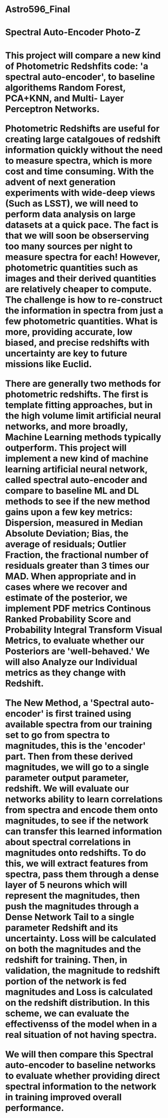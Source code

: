# Astro596_Final

<h1>Spectral Auto-Encoder Photo-Z<h1>

This project will compare a new kind of Photometric Redshfits code: 'a spectral auto-encoder', to baseline algorithems Random Forest, PCA+KNN, and Multi- Layer Perceptron Networks.

Photometric Redshifts are useful for creating large catalgoues of redshift information quickly without the need to measure spectra, which is more cost and time consuming. With the advent of next generation experiments with wide-deep views (Such as LSST), we will need to perform data analysis on large datasets at a quick pace. The fact is that we will soon be obserserving too many sources per night to measure spectra for each! However, photometric quantities such as images and their derived quantities are relatively cheaper to compute. The challenge is how to re-construct the information in spectra from just a few photometric quantities. What is more, providing accurate, low biased, and precise redshifts with uncertainty are key to future missions like Euclid. 

There are generally two methods for photometric redshifts. The first is template fitting approaches, but in the high volume limit artificial neural networks, and more broadly, Machine Learning methods typically outperform. This project will implement a new kind of machine learning artificial neural network, called spectral auto-encoder and compare to baseline ML and DL methods to see if the new method gains upon a few key metrics: Dispersion, measured in Median Absolute Deviation; Bias, the average of residuals; Outlier Fraction, the fractional number of residuals greater than 3 times our MAD. When appropriate and in cases where we recover and estimate of the posterior, we implement PDF metrics Continous Ranked Probability Score and Probability Integral Transform Visual Metrics, to evaluate whether our Posteriors are 'well-behaved.' We will also Analyze our Individual metrics as they change with Redshift.

The New Method, a 'Spectral auto-encoder' is first trained using available spectra from our training set to go from spectra to magnitudes, this is the 'encoder' part. Then from these derived magnitudes, we will go to a single parameter output parameter, redshift. We will evaluate our networks ability to learn correlations from spectra and encode them onto magnitudes, to see if the network can transfer this learned information about spectral correlations in magnitudes onto redshifts. To do this, we will extract features from spectra, pass them through a dense layer of 5 neurons which will represent the magnitudes, then push the magnitudes through a Dense Network Tail to a single parameter Redshift and its uncertainty. Loss will be calculated on both the magnitudes and the redshift for training. Then, in validation, the magnitude to redshift portion of the network is fed magnitudes and Loss is calculated on the redshift distribution. In this scheme, we can evaluate the effectivenss of the model when in a real situation of not having spectra.

We will then compare this Spectral auto-encoder to baseline networks to evaluate whether providing direct spectral information to the network in training improved overall performance.

